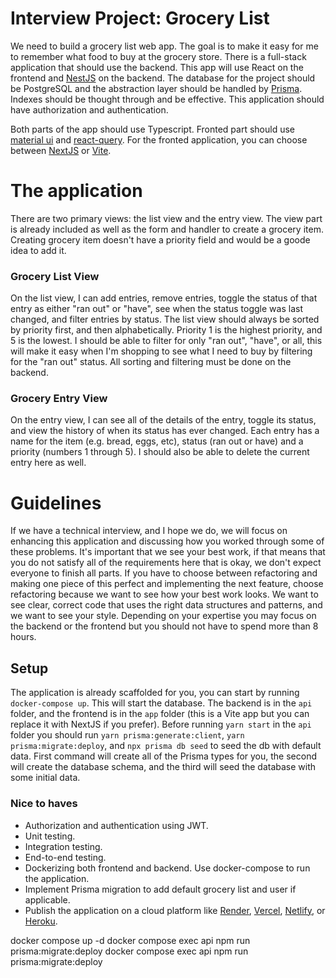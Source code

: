 # Interview Project: Grocery List
We need to build a grocery list web app. The goal is to make it easy for me to remember what food to buy at the grocery store. There is a full-stack application that should use the backend. This app will use React on the frontend and [NestJS](https://nestjs.com/) on the backend. The database for the project should be PostgreSQL and the abstraction layer should be handled by [Prisma](https://www.prisma.io/). Indexes should be thought through and be effective. This application should have authorization and authentication.

Both parts of the app should use Typescript.
Fronted part should use [material ui](https://mui.com/material-ui/) and [react-query](https://react-query.tanstack.com/). For the fronted application, you can choose between [NextJS](https://nextjs.org/) or [Vite](https://vitejs.dev/).

# The application

There are two primary views: the list view and the entry view.
The view part is already included as well as the form and handler to create a grocery item. Creating grocery item doesn't have a priority field and would be a goode idea to add it.

### Grocery List View
On the list view, I can add entries, remove entries, toggle the status of that entry as either "ran out" or "have", see when the status toggle was last changed, and filter entries by status. The list view should always be sorted by priority first, and then alphabetically. Priority 1 is the highest priority, and 5 is the lowest. I should be able to filter for only "ran out", "have", or all, this will make it easy when I'm shopping to see what I need to buy by filtering for the "ran out" status. All sorting and filtering must be done on the backend.


### Grocery Entry View
On the entry view, I can see all of the details of the entry, toggle its status, and view the history of when its status has ever changed. Each entry has a name for the item (e.g. bread, eggs, etc), status (ran out or have) and a priority (numbers 1 through 5). I should also be able to delete the current entry here as well.

# Guidelines
If we have a technical interview, and I hope we do, we will focus on enhancing this application and discussing how you worked through some of these problems. It's important that we see your best work, if that means that you do not satisfy all of the requirements here that is okay, we don't expect everyone to finish all parts. If you have to choose between refactoring and making one piece of this perfect and implementing the next feature, choose refactoring because we want to see how your best work looks. We want to see clear, correct code that uses the right data structures and patterns, and we want to see your style. Depending on your expertise you may focus on the backend or the frontend but you should not have to spend more than 8 hours.

## Setup
The application is already scaffolded for you, you can start by running `docker-compose up`. This will start the database. The backend is in the `api` folder, and the frontend is in the `app` folder (this is a Vite app but you can replace it with NextJS if you prefer). Before running `yarn start` in the `api` folder you should run `yarn prisma:generate:client`, `yarn prisma:migrate:deploy`, and `npx prisma db seed` to seed the db with default data. First command will create all of the Prisma types for you, the second will create the database schema, and the third will seed the database with some initial data.

### Nice to haves
- Authorization and authentication using JWT.
- Unit testing.
- Integration testing.
- End-to-end testing.
- Dockerizing both frontend and backend. Use docker-compose to run the application.
- Implement Prisma migration to add default grocery list and user if applicable.
- Publish the application on a cloud platform like [Render](https://render.com/), [Vercel](https://vercel.com/), [Netlify](https://www.netlify.com/), or [Heroku](https://www.heroku.com/).



docker compose up -d
docker compose exec api npm run prisma:migrate:deploy
docker compose exec api npm run prisma:migrate:deploy
